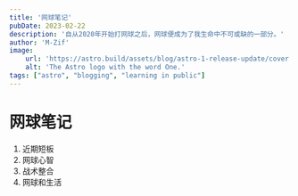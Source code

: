 ```yaml
---
title: '网球笔记'
pubDate: 2023-02-22
description: '自从2020年开始打网球之后，网球便成为了我生命中不可或缺的一部分。'
author: 'M-Zif'
image:
    url: 'https://astro.build/assets/blog/astro-1-release-update/cover.jpeg' 
    alt: 'The Astro logo with the word One.'
tags: ["astro", "blogging", "learning in public"]
---
```

# 网球笔记

1. 近期短板
2. 网球心智
3. 战术整合
4. 网球和生活